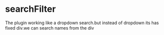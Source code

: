 # searchFilter
The plugin working like a dropdown search.but instead of dropdown its has fixed div.we can search names from the div
